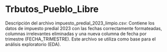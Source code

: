 # Trbutos_Pueblo_Libre
Descripción del archivo impuesto_predial_2023_limpio.csv: Contiene los datos de impuesto predial 2023 con las fechas correctamente formateadas, columnas irrelevantes eliminadas y una nueva columna de fecha por trimestre (FECHA_TRIMESTRE). Este archivo se utiliza como base para el análisis exploratorio (EDA).
